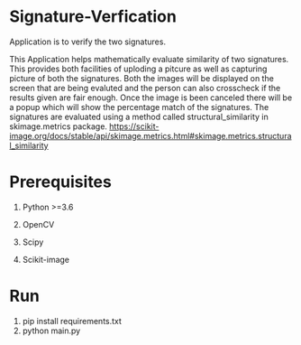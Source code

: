 # Signature-Verfication
Application is to verify the two signatures.

This Application helps mathematically evaluate similarity of two signatures. This provides both facilities of uploding a pitcure as well as capturing picture of both the signatures. Both the images will be displayed on the screen that are being evaluted and the person can also crosscheck if the results given are fair enough. Once the image is been canceled there will be a popup which will show the percentage match of the signatures. The signatures are evaluated using a method called structural_similarity in skimage.metrics package. https://scikit-image.org/docs/stable/api/skimage.metrics.html#skimage.metrics.structural_similarity

# Prerequisites
 1. Python >=3.6
 
 2. OpenCV
 
 3. Scipy
 
 4. Scikit-image

# Run
1. pip install requirements.txt
2. python main.py
